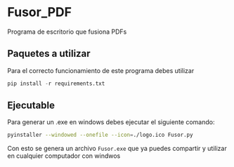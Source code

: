# Fusor_PDF
Programa de escritorio que fusiona PDFs

## Paquetes a utilizar
Para el correcto funcionamiento de este programa debes utilizar
```python
pip install -r requirements.txt
```

## Ejecutable
Para generar un .exe en windows debes ejecutar el siguiente comando:
```bash
pyinstaller --windowed --onefile --icon=./logo.ico Fusor.py
```
Con esto se genera un archivo `Fusor.exe` que ya puedes compartir y utilizar en cualquier computador con windwos
